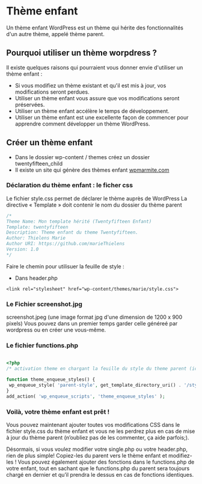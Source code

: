 # Thème enfant

Un thème enfant WordPress est un thème qui hérite des fonctionnalités d'un autre thème, appelé thème parent.

## Pourquoi utiliser un thème worpdress ?

Il existe quelques raisons qui pourraient vous donner envie d'utiliser un thème enfant :

- Si vous modifiez un thème existant et qu'il est mis à jour, vos modifications seront perdues.
- Utiliser un thème enfant vous assure que vos modifications seront préservées.
- Utiliser un thème enfant accélère le temps de développement.
- Utiliser un thème enfant est une excellente façon de commencer pour apprendre comment développer un thème WordPress.

## Créer un thème enfant

- Dans le dossier wp-content / themes créez un dossier twentyfifteen_child
- Il existe un site qui génère des thèmes enfant <a href="https://wpmarmite.com/creer-theme-enfant/">wpmarmite.com</a> 

### Déclaration du thème enfant : le ficher css

Le fichier style.css permet de déclarer le thème auprès de WordPress
La directive « Template » doit contenir le nom du dossier du thème parent

```CSS
/*
Theme Name: Mon template hérité (Twentyfifteen Enfant)
Template: twentyfifteen
Description: Theme enfant du theme Twentyfifteen.
Author: Thielens Marie
Author URI: https://github.com/marieThielens
Version: 1.0
*/
```

Faire le chemin pour utilisuer la feuille de style :

- Dans header.php

`<link rel="stylesheet" href="wp-content/themes/marie/style.css">`

### Le Fichier screenshot.jpg

screenshot.jpeg (une image format jpg d'une dimension de 1200 x 900 pixels) Vous pouvez dans un premier temps garder celle généreé par wordpress ou en créer une vous-même.

### Le fichier functions.php

```PHP

<?php
/* activation theme en chargant la feuille du style du theme parent (ici twentyfifteen) */

function theme_enqueue_styles() {
 wp_enqueue_style( 'parent-style', get_template_directory_uri() . '/style.css' ); /* parent-style = wpm-twentyfifteen-style */
}
add_action( 'wp_enqueue_scripts', 'theme_enqueue_styles' );

```

### Voilà, votre thème enfant est prêt !

Vous pouvez maintenant ajouter toutes vos modifications CSS dans le fichier style.css du thème enfant et vous ne les perdrez plus en cas de mise à jour du thème parent (n’oubliez pas de les commenter, ça aide parfois;).

Désormais, si vous voulez modifier votre single.php ou votre header.php, rien de plus simple! Copiez-les du parent vers le thème enfant et modifiez-les ! Vous pouvez également ajouter des fonctions dans le functions.php de votre enfant, tout en sachant que le functions.php du parent sera toujours chargé en dernier et qu’il prendra le dessus en cas de fonctions identiques.

